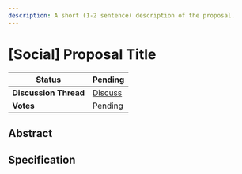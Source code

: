 ```yaml
---
description: A short (1-2 sentence) description of the proposal.
---
```


# [Social] Proposal Title

| **Status**            | Pending                                      |
| --------------------- | -------------------------------------------- |
| **Discussion Thread** | [Discuss](https://discuss.ens.domains/t/...) |
| **Votes**             | Pending                                      |

## Abstract

<!--
  Abstract is a multi-sentence (short paragraph) summary.
  This should be a very terse and human-readable version of the specification section. Someone should be able to read only the abstract
  to get the gist of what this proposal does.
-->

## Specification

<!--
  The specification should describe the proposal in detail. The specification should be detailed enough to cover all the details of the proposal.
-->
